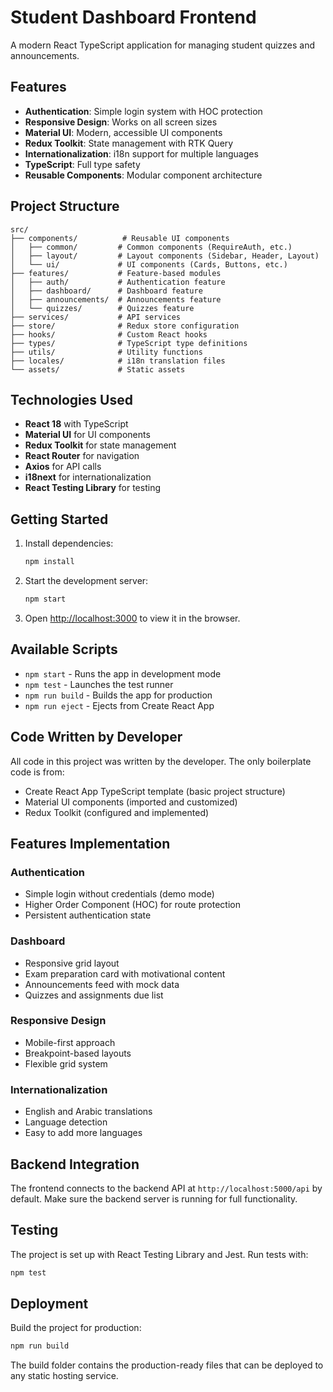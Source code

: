 # Student Dashboard Frontend

A modern React TypeScript application for managing student quizzes and announcements.

## Features

- **Authentication**: Simple login system with HOC protection
- **Responsive Design**: Works on all screen sizes
- **Material UI**: Modern, accessible UI components
- **Redux Toolkit**: State management with RTK Query
- **Internationalization**: i18n support for multiple languages
- **TypeScript**: Full type safety
- **Reusable Components**: Modular component architecture

## Project Structure

```
src/
├── components/          # Reusable UI components
│   ├── common/         # Common components (RequireAuth, etc.)
│   ├── layout/         # Layout components (Sidebar, Header, Layout)
│   └── ui/             # UI components (Cards, Buttons, etc.)
├── features/           # Feature-based modules
│   ├── auth/           # Authentication feature
│   ├── dashboard/      # Dashboard feature
│   ├── announcements/  # Announcements feature
│   └── quizzes/        # Quizzes feature
├── services/           # API services
├── store/              # Redux store configuration
├── hooks/              # Custom React hooks
├── types/              # TypeScript type definitions
├── utils/              # Utility functions
├── locales/            # i18n translation files
└── assets/             # Static assets
```

## Technologies Used

- **React 18** with TypeScript
- **Material UI** for UI components
- **Redux Toolkit** for state management
- **React Router** for navigation
- **Axios** for API calls
- **i18next** for internationalization
- **React Testing Library** for testing

## Getting Started

1. Install dependencies:
   ```bash
   npm install
   ```

2. Start the development server:
   ```bash
   npm start
   ```

3. Open [http://localhost:3000](http://localhost:3000) to view it in the browser.

## Available Scripts

- `npm start` - Runs the app in development mode
- `npm test` - Launches the test runner
- `npm run build` - Builds the app for production
- `npm run eject` - Ejects from Create React App

## Code Written by Developer

All code in this project was written by the developer. The only boilerplate code is from:
- Create React App TypeScript template (basic project structure)
- Material UI components (imported and customized)
- Redux Toolkit (configured and implemented)

## Features Implementation

### Authentication
- Simple login without credentials (demo mode)
- Higher Order Component (HOC) for route protection
- Persistent authentication state

### Dashboard
- Responsive grid layout
- Exam preparation card with motivational content
- Announcements feed with mock data
- Quizzes and assignments due list

### Responsive Design
- Mobile-first approach
- Breakpoint-based layouts
- Flexible grid system

### Internationalization
- English and Arabic translations
- Language detection
- Easy to add more languages

## Backend Integration

The frontend connects to the backend API at `http://localhost:5000/api` by default. Make sure the backend server is running for full functionality.

## Testing

The project is set up with React Testing Library and Jest. Run tests with:
```bash
npm test
```

## Deployment

Build the project for production:
```bash
npm run build
```

The build folder contains the production-ready files that can be deployed to any static hosting service.
